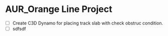 # AUR_Orange Line Project

- [ ] Create C3D Dynamo for placing track slab with check obstruc condition.
- [ ] sdfsdf